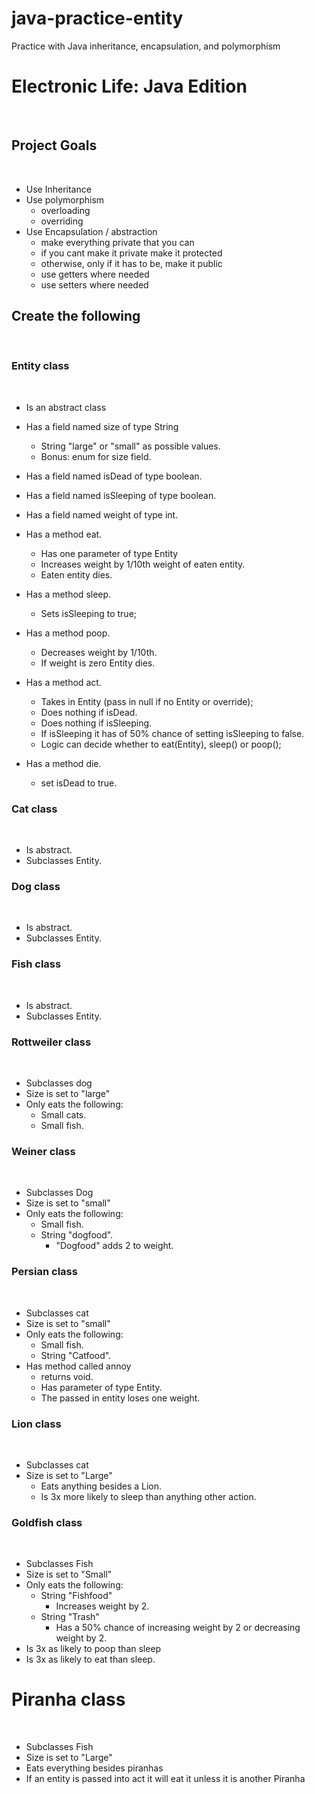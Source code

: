 # java-practice-entity

Practice with Java inheritance, encapsulation, and polymorphism


# Electronic Life: Java Edition
​
## Project Goals
​
- Use Inheritance
- Use polymorphism
  - overloading
  - overriding
- Use Encapsulation / abstraction
  - make everything private that you can
  - if you cant make it private make it protected
  - otherwise, only if it has to be, make it public
  - use getters where needed
  - use setters where needed
​
## Create the following
​
### Entity class
​
- Is an abstract class
- Has a field named size of type String
  - String "large" or "small" as possible values.
  - Bonus: enum for size field.
- Has a field named isDead of type boolean.
- Has a field named isSleeping of type boolean.
- Has a field named weight of type int.
- Has a method eat.
  - Has one parameter of type Entity
  - Increases weight by 1/10th weight of eaten entity.
  - Eaten entity dies.
- Has a method sleep.
  - Sets isSleeping to true;
- Has a method poop.
  - Decreases weight by 1/10th.
  - If weight is zero Entity dies.
  
- Has a method act.
  - Takes in Entity (pass in null if no Entity or override);
  - Does nothing if isDead.
  - Does nothing if isSleeping.
  - If isSleeping it has of 50% chance of setting isSleeping to false.
  - Logic can decide whether to eat(Entity), sleep() or poop();
- Has a method die.
  - set isDead to true.
​
### Cat class
​
- Is abstract.
- Subclasses Entity.
​
### Dog class
​
- Is abstract.
- Subclasses Entity.
​
### Fish class
​
- Is abstract.
- Subclasses Entity.
​
### Rottweiler class
​
- Subclasses dog
- Size is set to "large"
- Only eats the following:
  - Small cats.
  - Small fish.
​
### Weiner class
​
- Subclasses Dog
- Size is set to "small"
- Only eats the following:
  - Small fish.
  - String "dogfood".
    - "Dogfood" adds 2 to weight.
​
### Persian class
​
- Subclasses cat
- Size is set to "small"
- Only eats the following:
  - Small fish.
  - String "Catfood".
- Has method called annoy
  - returns void.
  - Has parameter of type Entity.
  - The passed in entity loses one weight.
​
### Lion class
​
- Subclasses cat
- Size is set to "Large"
  - Eats anything besides a Lion.
  - Is 3x more likely to sleep than anything other action.
​
### Goldfish class
​
- Subclasses Fish
- Size is set to "Small"
- Only eats the following:
  - String "Fishfood"
    - Increases weight by 2.
  - String "Trash"
    - Has a 50% chance of increasing weight by 2 or decreasing weight by 2.
- Is 3x as likely to poop than sleep
- Is 3x as likely to eat than sleep.
​
# Piranha class
​
- Subclasses Fish
- Size is set to "Large"
- Eats everything besides piranhas
- If an entity is passed into act it will eat it unless it is another Piranha

